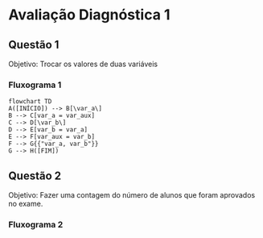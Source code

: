 # Avaliação Diagnóstica 1

## Questão 1
Objetivo: Trocar os valores de duas variáveis
### Fluxograma 1
```mermaid
flowchart TD
A([INÍCIO]) --> B[\var_a\]
B --> C[var_a = var_aux]
C --> D[\var_b\]
D --> E[var_b = var_a]
E --> F[var_aux = var_b]
F --> G{{"var_a, var_b"}}
G --> H([FIM])
```
## Questão 2
Objetivo: Fazer uma contagem do número de alunos que foram aprovados no exame.
### Fluxograma 2
